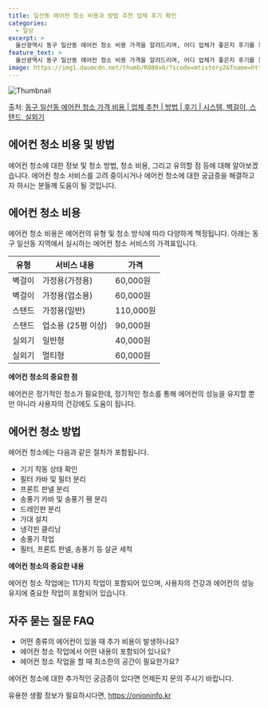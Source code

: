 ```yaml
---
title: 일산동 에어컨 청소 비용과 방법 추천 업체 후기 확인
categories:
  - 일상
excerpt: >
  울산광역시 동구 일산동 에어컨 청소 비용 가격을 알려드리며, 어디 업체가 좋은지 후기를 통해 알아보겠습니다. 현재 글에서는 시스템, 벽걸이, 스탠드, 실외기 각각에 대해 청소 비용이 나와 있으니 참고하시면 되겠습니다. 에어컨 분해 청소 방법 보기 👈 클릭셀프 에어컨 청소 방법 보기👈 클릭동구 일산동 에어컨 청소 비용시스템에어컨 방식클리닝방식금액1way 방식에어컨 완전분해80,000원1way 방식에어컨 필터세척35,000원2way 방식에어컨 완전분해90,000원2way 방식에어컨 필터세척35,000원4way 방식에어컨 완전분해120,000원4way 방식에어컨 필터세척35,000원원형방식에어컨 완전분해140,000원원형방식에어컨 필터세척35,000원에어컨 청소 견적 샘플 보기 👈 클릭에어컨 냄새의 원인에어컨..
feature_text: >
  울산광역시 동구 일산동 에어컨 청소 비용 가격을 알려드리며, 어디 업체가 좋은지 후기를 통해 알아보겠습니다. 현재 글에서는 시스템, 벽걸이, 스탠드, 실외기 각각에 대해 청소 비용이 나와 있으니 참고하시면 되겠습니다. 에어컨 분해 청소 방법 보기 👈 클릭셀프 에어컨 청소 방법 보기👈 클릭동구 일산동 에어컨 청소 비용시스템에어컨 방식클리닝방식금액1way 방식에어컨 완전분해80,000원1way 방식에어컨 필터세척35,000원2way 방식에어컨 완전분해90,000원2way 방식에어컨 필터세척35,000원4way 방식에어컨 완전분해120,000원4way 방식에어컨 필터세척35,000원원형방식에어컨 완전분해140,000원원형방식에어컨 필터세척35,000원에어컨 청소 견적 샘플 보기 👈 클릭에어컨 냄새의 원인에어컨..
image: https://img1.daumcdn.net/thumb/R800x0/?scode=mtistory2&fname=https%3A%2F%2Fblog.kakaocdn.net%2Fdn%2FcVpWJz%2FbtsHxjJRKWR%2Fkz2yUoqMPhJIr5JG8Iurp1%2Fimg.webp
---
```


![Thumbnail](https://img1.daumcdn.net/thumb/R800x0/?scode=mtistory2&fname=https%3A%2F%2Fblog.kakaocdn.net%2Fdn%2FcVpWJz%2FbtsHxjJRKWR%2Fkz2yUoqMPhJIr5JG8Iurp1%2Fimg.webp)

<p>출처: <a href="https://onioninfo.kr/entry/%EB%8F%99%EA%B5%AC-%EC%9D%BC%EC%82%B0%EB%8F%99-%EC%97%90%EC%96%B4%EC%BB%A8-%EC%B2%AD%EC%86%8C-%EA%B0%80%EA%B2%A9-%EB%B9%84%EC%9A%A9-%EC%97%85%EC%B2%B4-%EC%B6%94%EC%B2%9C-%EB%B0%A9%EB%B2%95-%ED%9B%84%EA%B8%B0-%EC%8B%9C%EC%8A%A4%ED%85%9C-%EB%B2%BD%EA%B1%B8%EC%9D%B4-%EC%8A%A4%ED%83%A0%EB%93%9C-%EC%8B%A4%EC%99%B8%EA%B8%B0" rel="dofollow">동구 일산동 에어컨 청소 가격 비용 | 업체 추천 | 방법 | 후기 | 시스템, 벽걸이, 스탠드, 실외기</a> </p>

## 에어컨 청소 비용 및 방법

에어컨 청소에 대한 정보 및 청소 방법, 청소 비용, 그리고 유의할 점 등에 대해 알아보겠습니다. 에어컨 청소 서비스를 고려 중이시거나
에어컨 청소에 대한 궁금증을 해결하고자 하시는 분들께 도움이 될 것입니다.

## 에어컨 청소 비용

에어컨 청소 비용은 에어컨의 유형 및 청소 방식에 따라 다양하게 책정됩니다. 아래는 동구 일산동 지역에서 실시하는 에어컨 청소 서비스의
가격표입니다.

**유형** | **서비스 내용** | **가격**  
---|---|---  
벽걸이 | 가정용(가정용) | 60,000원  
벽걸이 | 가정용(업소용) | 60,000원  
스탠드 | 가정용(일반) | 110,000원  
스탠드 | 업소용 (25평 이상) | 90,000원  
실외기 | 일반형 | 40,000원  
실외기 | 멀티형 | 60,000원  
**에어컨 청소의 중요한 점**

에어컨은 정기적인 청소가 필요한데, 정기적인 청소를 통해 에어컨의 성능을 유지할 뿐만 아니라 사용자의 건강에도 도움이 됩니다.

## 에어컨 청소 방법

에어컨 청소에는 다음과 같은 절차가 포함됩니다.

  * 기기 작동 상태 확인
  * 필터 카바 및 필터 분리
  * 프론트 판넬 분리
  * 송풍기 카바 및 송풍기 휀 분리
  * 드레인판 분리
  * 가대 설치
  * 냉각핀 클리닝
  * 송풍기 작업
  * 필터, 프론트 판넬, 송풍기 등 살균 세척

**에어컨 청소의 중요한 내용**

에어컨 청소 작업에는 11가지 작업이 포함되어 있으며, 사용자의 건강과 에어컨의 성능 유지에 중요한 작업이 포함되어 있습니다.

## 자주 묻는 질문 FAQ

  * 어떤 종류의 에어컨이 있을 때 추가 비용이 발생하나요?
  * 에어컨 청소 작업에서 어떤 내용이 포함되어 있나요?
  * 에어컨 청소 작업을 할 때 최소한의 공간이 필요한가요?

에어컨 청소에 대한 추가적인 궁금증이 있다면 언제든지 문의 주시기 바랍니다.

 

유용한 생활 정보가 필요하시다면, <a href="https://onioninfo.kr" rel="dofollow">https://onioninfo.kr</a>


